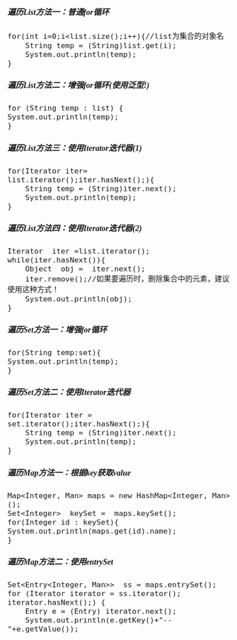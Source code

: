 <font size = 4 face = "黑体">

##### 遍历List方法一：普通for循环

    for(int i=0;i<list.size();i++){//list为集合的对象名
        String temp = (String)list.get(i);
        System.out.println(temp);
    }
##### 遍历List方法二：增强for循环(使用泛型!)

    for (String temp : list) {
    System.out.println(temp);
    }
##### 遍历List方法三：使用Iterator迭代器(1)

    for(Iterator iter= list.iterator();iter.hasNext();){
        String temp = (String)iter.next();
        System.out.println(temp);
    }
##### 遍历List方法四：使用Iterator迭代器(2)

    Iterator  iter =list.iterator();
    while(iter.hasNext()){
        Object  obj =  iter.next();
        iter.remove();//如果要遍历时，删除集合中的元素，建议使用这种方式！
        System.out.println(obj);
    }
##### 遍历Set方法一：增强for循环

    for(String temp:set){
    System.out.println(temp);
    }
##### 遍历Set方法二：使用Iterator迭代器

    for(Iterator iter = set.iterator();iter.hasNext();){
        String temp = (String)iter.next();
        System.out.println(temp);
    }
##### 遍历Map方法一：根据key获取value

    Map<Integer, Man> maps = new HashMap<Integer, Man>();
    Set<Integer>  keySet =  maps.keySet();
    for(Integer id : keySet){
    System.out.println(maps.get(id).name);
    }
##### 遍历Map方法二：使用entrySet

    Set<Entry<Integer, Man>>  ss = maps.entrySet();
    for (Iterator iterator = ss.iterator(); iterator.hasNext();) {
        Entry e = (Entry) iterator.next(); 
        System.out.println(e.getKey()+"--"+e.getValue());
        
</font>